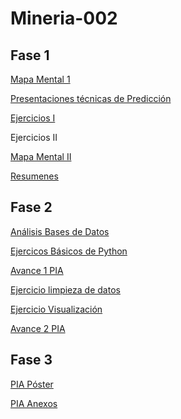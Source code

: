 # Mineria-002
## Fase 1

[Mapa Mental 1](https://github.com/SabinaCastillo/Mineria-002/blob/master/MapaMental_1_1804029.pdf)

[Presentaciones técnicas de Predicción](https://github.com/melslzr/Mineria-de-datos/blob/master/Presentacion_Prediccion_002.pdf)

[Ejercicios I](https://github.com/Ragres/Mineria-de-datos-FCFM/blob/master/Laboratorio%201%20MD%20(1).ipynb)

Ejercicios II

[Mapa Mental II](https://github.com/SabinaCastillo/Mineria-002/blob/master/MapaMental_2_1804029.pdf)

[Resumenes](https://github.com/SabinaCastillo/Mineria-002/blob/master/Resumenes_1804029.pdf)

## Fase 2

[Análisis Bases de Datos](https://github.com/SabinaCastillo/Mineria-002/blob/master/AnalisisBD_1804029.pdf)

[Ejercicos Básicos de Python](https://github.com/SabinaCastillo/Mineria-002/blob/master/PythonBasico_1804029.ipynb)

[Avance 1 PIA](https://github.com/1887860ramonctro/Mineria_de_Datos/blob/master/Avance1_PIA_04_Gpo002.pdf)

[Ejercicio limpieza de datos](https://github.com/1887860ramonctro/Mineria_de_Datos/blob/master/Practica_1_Limpieza.ipynb)

[Ejercicio Visualización](https://github.com/Ragres/Mineria-de-datos-FCFM/blob/master/Ejercicio_Visualizacio%CC%81n_Equipo4.ipynb)

[Avance 2 PIA](https://github.com/1887860ramonctro/Mineria_de_Datos/blob/master/AvancePIA_II_002_Equipo4.ipynb)

## Fase 3
[PIA Póster](https://github.com/SabinaCastillo/Mineria-002/blob/master/PIA/PIA_Equipo%204_Gpo2.pdf)

[PIA Anexos](https://github.com/SabinaCastillo/Mineria-002/tree/master/PIA)
